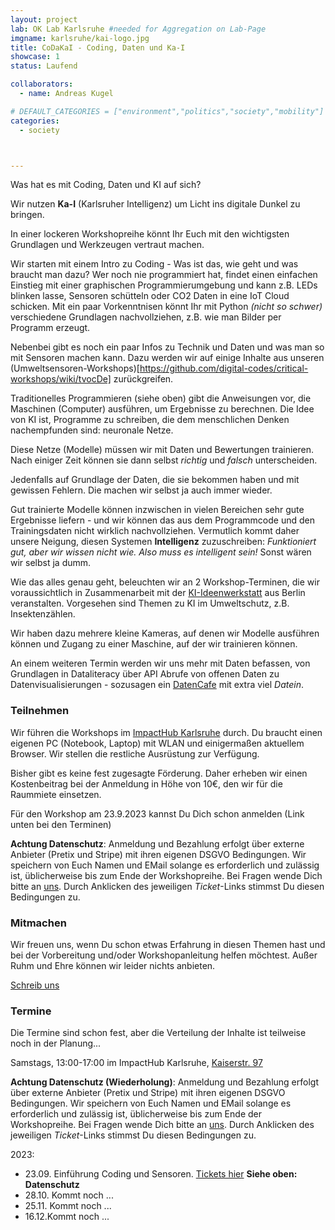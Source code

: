 ```yaml
---
layout: project
lab: OK Lab Karlsruhe #needed for Aggregation on Lab-Page
imgname: karlsruhe/kai-logo.jpg
title: CoDaKaI - Coding, Daten und Ka-I
showcase: 1
status: Laufend

collaborators:
  - name: Andreas Kugel

# DEFAULT_CATEGORIES = ["environment","politics","society","mobility"]
categories:
  - society



---
```


Was hat es mit Coding, Daten und KI auf sich?

Wir nutzen **Ka-I** (Karlsruher Intelligenz) um Licht ins digitale Dunkel zu bringen.

In einer lockeren Workshopreihe könnt Ihr Euch mit den wichtigsten Grundlagen und Werkzeugen vertraut machen.

Wir starten mit einem Intro zu Coding - Was ist das, wie geht und was braucht man dazu? 
Wer noch nie programmiert hat, findet einen einfachen Einstieg mit einer graphischen Programmierumgebung und kann z.B.
LEDs blinken lasse, Sensoren schütteln oder CO2 Daten in eine IoT Cloud schicken.
Mit ein paar Vorkenntnisen könnt Ihr mit Python *(nicht so schwer)* verschiedene Grundlagen nachvollziehen, z.B. wie man Bilder per Programm erzeugt. 

Nebenbei gibt es noch ein paar Infos zu Technik und Daten und was man so mit Sensoren machen kann. Dazu werden wir auf 
einige Inhalte aus unseren (Umweltsensoren-Workshops)[https://github.com/digital-codes/critical-workshops/wiki/tvocDe] zurückgreifen.


Traditionelles Programmieren (siehe oben) gibt die Anweisungen vor, die Maschinen (Computer) ausführen, um Ergebnisse zu berechnen. 
Die Idee von KI ist, Programme zu schreiben, die dem menschlichen Denken nachempfunden sind: neuronale Netze. 

Diese Netze (Modelle) müssen wir mit Daten und Bewertungen trainieren. Nach einiger Zeit können sie dann selbst *richtig* und *falsch* unterscheiden. 

Jedenfalls auf Grundlage der Daten, die sie bekommen haben und mit gewissen Fehlern. Die machen wir selbst ja auch immer wieder. 

Gut trainierte Modelle können inzwischen in vielen Bereichen sehr gute Ergebnisse liefern - und wir können das aus dem Programmcode und den Trainingsdaten nicht wirklich nachvollziehen. Vermutlich kommt daher unsere Neigung, diesen Systemen **Intelligenz** zuzuschreiben: *Funktioniert gut, aber wir wissen nicht wie. Also muss es intelligent sein!* Sonst wären wir selbst ja dumm.

Wie das alles genau geht, beleuchten wir an 2 Workshop-Terminen, die wir voraussichtlich in Zusammenarbeit mit der [KI-Ideenwerkstatt](https://ki-ideenwerkstatt.de/sensorikworkshops) aus Berlin veranstalten. Vorgesehen sind Themen zu KI im Umweltschutz, z.B. Insektenzählen.

Wir haben dazu mehrere kleine Kameras, auf denen wir Modelle ausführen können und Zugang zu einer Maschine, auf der wir trainieren können.


An einem weiteren Termin werden wir uns mehr mit Daten befassen, von Grundlagen in Dataliteracy über API Abrufe von offenen Daten zu Datenvisualisierungen - sozusagen ein [DatenCafe](https://daten.cafe) mit extra viel *Datein*. 



### Teilnehmen
Wir führen die Workshops im [ImpactHub Karlsruhe](https://karlsruhe.impacthub.net) durch. Du braucht einen eigenen PC (Notebook, Laptop) mit WLAN und einigermaßen aktuellem Browser. Wir stellen die restliche Ausrüstung zur Verfügung.

Bisher gibt es keine fest zugesagte Förderung. Daher erheben wir einen Kostenbeitrag bei der Anmeldung in Höhe von 10€, den wir für die
Raummiete einsetzen.

Für den Workshop am 23.9.2023 kannst Du Dich schon anmelden (Link unten bei den Terminen)

**Achtung Datenschutz**: Anmeldung und Bezahlung erfolgt über externe Anbieter (Pretix und Stripe) mit ihren eigenen DSGVO Bedingungen. Wir speichern von Euch Namen und EMail solange es erforderlich und zulässig ist, üblicherweise bis zum Ende der Workshopreihe. Bei Fragen wende Dich bitte an [uns](mailto:info@ok-lab-karlsruhe.de). Durch Anklicken des jeweiligen *Ticket*-Links stimmst Du diesen Bedingungen zu.




### Mitmachen
Wir freuen uns, wenn Du schon etwas Erfahrung in diesen Themen hast und bei der Vorbereitung und/oder Workshopanleitung helfen möchtest.  Außer Ruhm und Ehre können wir leider nichts anbieten. 

[Schreib uns](mailto:info@ok-lab-karlsruhe.de)

### Termine
Die Termine sind schon fest, aber die Verteilung der Inhalte ist teilweise noch in der Planung...

Samstags, 13:00-17:00 im ImpactHub Karlsruhe, [Kaiserstr. 97](https://www.openstreetmap.org/way/304550742)

**Achtung Datenschutz (Wiederholung)**: Anmeldung und Bezahlung erfolgt über externe Anbieter (Pretix und Stripe) mit ihren eigenen DSGVO Bedingungen. Wir speichern von Euch Namen und EMail solange es erforderlich und zulässig ist, üblicherweise bis zum Ende der Workshopreihe. Bei Fragen wende Dich bitte an [uns](mailto:info@ok-lab-karlsruhe.de). Durch Anklicken des jeweiligen *Ticket*-Links stimmst Du diesen Bedingungen zu.

2023: 
  * 23.09. Einführung Coding und Sensoren. [Tickets hier](https://pretix.eu/digital-codes/codakai/) **Siehe oben: Datenschutz**
  * 28.10. Kommt noch ...
  * 25.11. Kommt noch ...
  * 16.12.Kommt noch ...

